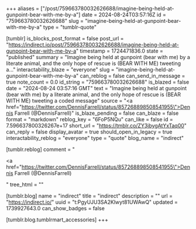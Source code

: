 +++
aliases = ["/post/759663780032626688/imagine-being-held-at-gunpoint-bear-with-me-by-a"]
date = 2024-08-24T03:57:16Z
id = "759663780032626688"
slug = "imagine-being-held-at-gunpoint-bear-with-me-by-a"
type = "tumblr-quote"

[tumblr]
is_blocks_post_format = false
post_url = "https://indirect.io/post/759663780032626688/imagine-being-held-at-gunpoint-bear-with-me-by-a"
timestamp = 1724471836.0
state = "published"
summary = "Imagine being held at gunpoint (bear with me) by a literate animal, and the only hope of rescue is (BEAR WITH ME) tweeting a..."
interactability_blaze = "everyone"
slug = "imagine-being-held-at-gunpoint-bear-with-me-by-a"
can_reblog = false
can_send_in_message = true
note_count = 0.0
id_string = "759663780032626688"
is_blazed = false
date = "2024-08-24 03:57:16 GMT"
text = "Imagine being held at gunpoint (bear with me) by a literate animal, and the only hope of rescue is (BEAR WITH ME) tweeting a coded message"
source = "<a href=\"https://twitter.com/DennisFarrell/status/857268898508541955\">Dennis Farrell (@DennisFarrell)</a>"
is_blaze_pending = false
can_blaze = false
format = "markdown"
reblog_key = "6FoP5NQu"
can_like = false
id = 7.596637800326267e+17
short_url = "https://tmblr.co/ZY3jbygAtYxTaq00"
can_reply = false
display_avatar = true
should_open_in_legacy = true
interactability_reblog = "everyone"
type = "quote"
blog_name = "indirect"

[tumblr.reblog]
comment = "<p><a href=\"https://twitter.com/DennisFarrell/status/857268898508541955\">Dennis Farrell (@DennisFarrell)</a></p>"
tree_html = ""

[tumblr.blog]
name = "indirect"
title = "indirect"
description = ""
url = "https://indirect.io/"
uuid = "t:PgyUJU3SA2Klwyt81UWAwQ"
updated = 1739927643.0
can_show_badges = false

[tumblr.blog.tumblrmart_accessories]
+++
